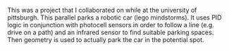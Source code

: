 This was a project that I collaborated on while at the university of pittsburgh.
This parallel parks a robotic car (lego mindstorms). It uses PID logic in conjunction with photocell sensors in order to follow a line
(e.g. drive on a path) and an infrared sensor to find suitable parking spaces. Then geometry is used to actually park the car in the
potential spot.
